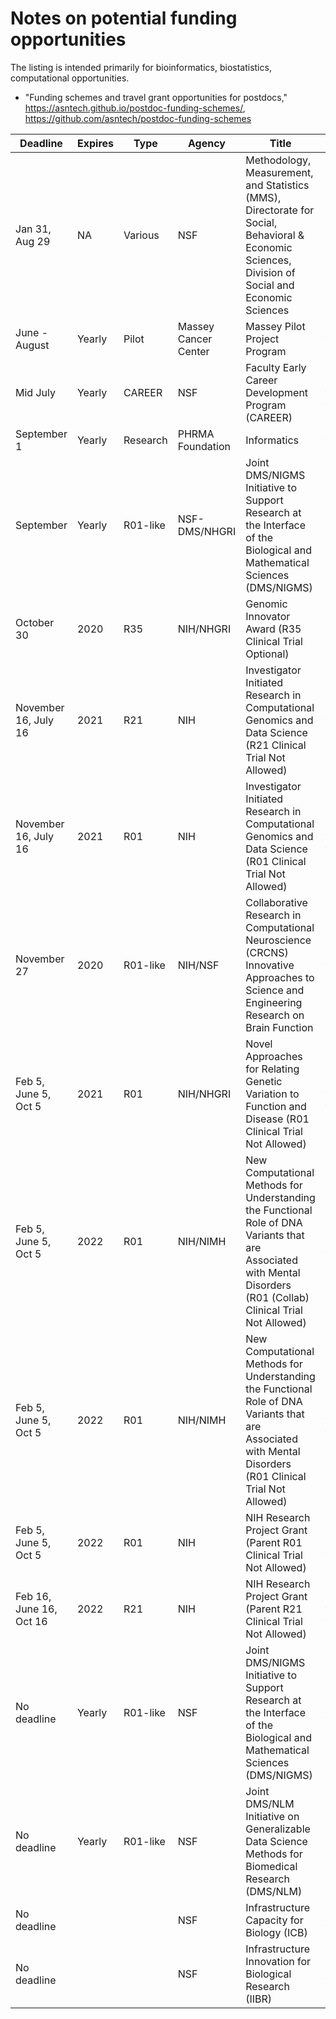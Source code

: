 # Notes on potential funding opportunities

The listing is intended primarily for bioinformatics, biostatistics, computational opportunities.

- "Funding schemes and travel grant opportunities for postdocs," https://asntech.github.io/postdoc-funding-schemes/, https://github.com/asntech/postdoc-funding-schemes


| Deadline             | Expires | Type     | Agency               | Title                                                                                                                                                               | URL                                                                                    |
|----------------------|---------|----------|----------------------|---------------------------------------------------------------------------------------------------------------------------------------------------------------------|----------------------------------------------------------------------------------------|
| Jan 31, Aug 29       | NA      | Various  | NSF                  | Methodology, Measurement, and Statistics (MMS), Directorate for Social, Behavioral & Economic Sciences, Division of Social and Economic Sciences                    | https://www.nsf.gov/pubs/2019/nsf19520/nsf19520.htm                                    |
| June - August        | Yearly  | Pilot    | Massey Cancer Center | Massey Pilot Project Program                                                                                                                                        | http://www.massey.vcu.edu/research/funding/pilot-project-program/                      |
| Mid July             | Yearly  | CAREER   | NSF                  | Faculty Early Career Development Program (CAREER)                                                                                                                   | https://www.nsf.gov/publications/pub_summ.jsp?ods_key=nsf17537                         |
| September 1          | Yearly  | Research | PHRMA Foundation     | Informatics                                                                                                                                                         | http://www.phrmafoundation.org/2018-awards/pre-doctoral-fellowship-awards/informatics/ |
| September            | Yearly  | R01-like | NSF-DMS/NHGRI        | Joint DMS/NIGMS Initiative to Support Research at the Interface of the Biological and Mathematical Sciences (DMS/NIGMS)                                             | https://www.nsf.gov/pubs/2018/nsf18566/nsf18566.htm                                    |
| October 30           | 2020    | R35      | NIH/NHGRI            | Genomic Innovator Award (R35 Clinical Trial Optional)                                                                                                               | https://grants.nih.gov/grants/guide/rfa-files/RFA-HG-18-006.html                       |
| November 16, July 16 | 2021    | R21      | NIH                  | Investigator Initiated Research in Computational Genomics and Data Science (R21 Clinical Trial Not Allowed)                                                         | https://grants.nih.gov/grants/guide/pa-files/PAR-18-843.html                           |
| November 16, July 16 | 2021    | R01      | NIH                  | Investigator Initiated Research in Computational Genomics and Data Science (R01 Clinical Trial Not Allowed)                                                         | https://grants.nih.gov/grants/guide/pa-files/PAR-18-844.html                           |
| November 27          | 2020    | R01-like | NIH/NSF              | Collaborative Research in Computational Neuroscience (CRCNS) Innovative Approaches to Science and Engineering Research on Brain Function                            | https://grants.nih.gov/grants/guide/notice-files/NOT-MH-18-054.html                    |
| Feb 5, June 5, Oct 5 | 2021    | R01      | NIH/NHGRI            | Novel Approaches for Relating Genetic Variation to Function and Disease (R01 Clinical Trial Not Allowed)                                                            | https://grants.nih.gov/grants/guide/pa-files/pa-18-867.html                            |
| Feb 5, June 5, Oct 5 | 2022    | R01      | NIH/NIMH             | New Computational Methods for Understanding the Functional Role of DNA Variants that are Associated with Mental Disorders (R01 (Collab) Clinical Trial Not Allowed) | https://grants.nih.gov/grants/guide/pa-files/PA-18-907.html                            |
| Feb 5, June 5, Oct 5 | 2022    | R01      | NIH/NIMH             | New Computational Methods for Understanding the Functional Role of DNA Variants that are Associated with Mental Disorders (R01 Clinical Trial Not Allowed)          | https://grants.nih.gov/grants/guide/pa-files/PA-18-908.html                            |
| Feb 5, June 5, Oct 5 | 2022    | R01      | NIH                  | NIH Research Project Grant (Parent R01 Clinical Trial Not Allowed)                                                                                                  | https://grants.nih.gov/grants/guide/pa-files/PA-19-056.html                            |
| Feb 16, June 16, Oct 16 | 2022    | R21      | NIH                  | NIH Research Project Grant (Parent R21 Clinical Trial Not Allowed)                                                                                                  | https://grants.nih.gov/grants/guide/pa-files/PA-19-053.html                            |
| No deadline          | Yearly  | R01-like | NSF                  | Joint DMS/NIGMS Initiative to Support Research at the Interface of the Biological and Mathematical Sciences (DMS/NIGMS)                                             | https://www.nsf.gov/pubs/2018/nsf18566/nsf18566.htm                                    |
| No deadline          | Yearly  | R01-like | NSF                  | Joint DMS/NLM Initiative on Generalizable Data Science Methods for Biomedical Research (DMS/NLM)                                                                    | https://www.nsf.gov/pubs/2019/nsf19500/nsf19500.htm                                    |
| No deadline          |         |          | NSF                  | Infrastructure Capacity for Biology (ICB)                                                                                                                           | https://www.nsf.gov/pubs/2018/nsf18594/nsf18594.htm                                    |
| No deadline          |         |          | NSF                  | Infrastructure Innovation for Biological Research (IIBR)                                                                                                            | https://www.nsf.gov/pubs/2018/nsf18595/nsf18595.htm                                    |
